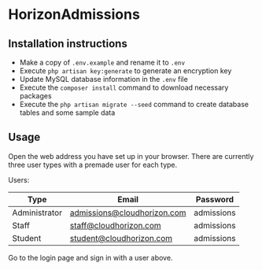 # HorizonAdmissions

## Installation instructions

- Make a copy of `.env.example` and rename it to `.env`
- Execute `php artisan key:generate` to generate an encryption key
- Update MySQL database information in the `.env` file
- Execute the `composer install` command to download necessary packages
- Execute the `php artisan migrate --seed` command to create database tables and some sample data

## Usage

Open the web address you have set up in your browser. There are currently three user types with a premade user for each type.

Users:

| Type | Email | Password |
| --- | --- | --- |
| Administrator | admissions@cloudhorizon.com | admissions |
| Staff | staff@cloudhorizon.com | admissions |
| Student | student@cloudhorizon.com | admissions |

Go to the login page and sign in with a user above.